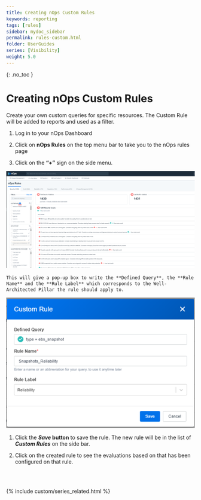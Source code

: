 ```yaml
---
title: Creating nOps Custom Rules
keywords: reporting
tags: [rules]
sidebar: mydoc_sidebar
permalink: rules-custom.html
folder: UserGuides
series: [Visibility]
weight: 5.0
---
```


{: .no_toc }

Creating nOps Custom Rules
==========================

Create your own custom queries for specific resources. The Custom Rule will be added to reports and used as a filter.

1. Log in to your nOps Dashboard

1. Click on **nOps Rules** on the top menu bar to take you to the nOps rules page

1. Click on the **“+”** sign on the side menu.

![](/tmpimg/rules1.png)

    This will give a pop-up box to write the **Defined Query**, the **Rule Name** and the **Rule Label** which corresponds to the Well-Architected Pillar the rule should apply to.

![](/tmpimg/custom-rule-name.png)

1. Click the **_Save_ button** to save the rule. The new rule will be in the list of **_Custom Rules_** on the side bar. 

1. Click on the created rule to see the evaluations based on that has been configured on that rule.

<br/><br/>

{% include custom/series_related.html %}